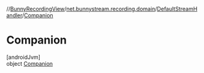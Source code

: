 //[BunnyRecordingView](../../../../index.md)/[net.bunnystream.recording.domain](../../index.md)/[DefaultStreamHandler](../index.md)/[Companion](index.md)

# Companion

[androidJvm]\
object [Companion](index.md)
